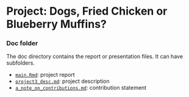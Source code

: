 # Project: Dogs, Fried Chicken or Blueberry Muffins? 

### Doc folder

The doc directory contains the report or presentation files. It can have subfolders.  

+ [`main.Rmd`](main.Rmd): project report
+ [`project3_desc.md`](project3_desc.md): project description
+ [`a_note_on_contributions.md`](a_note_on_contributions.md): contribution statement
